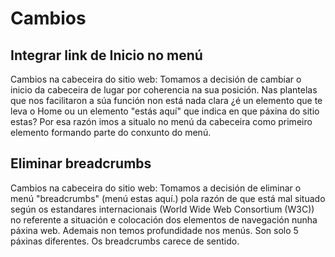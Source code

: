 # Cambios

## Integrar link de Inicio no menú

Cambios na cabeceira do sitio web: Tomamos a decisión de cambiar o inicio da cabeceira de lugar por coherencia na sua posición. Nas plantelas que nos facilitaron a súa función non está nada clara ¿é un elemento que te leva o Home ou un elemento "estás aquí" que indica en que páxina do sitio estas? Por esa razón imos a situalo no menú da cabeceira como primeiro elemento formando parte do conxunto do menú.

## Eliminar breadcrumbs

Cambios na cabeceira do sitio web: Tomamos a decisión de eliminar o menú "breadcrumbs" (menú estas aquí.) pola razón de que está mal situado según os estandares internacionais (World Wide Web Consortium (W3C)) no referente a situación e colocación dos elementos de navegación nunha páxina web. Ademais non temos profundidade nos menús. Son solo 5 páxinas diferentes. Os breadcrumbs carece de sentido.
